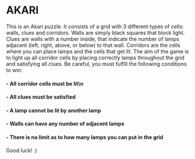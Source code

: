 # AKARI

This is an Akari puzzle. It consists of a grid with 3 different types of cells: walls, clues and corridors. Walls are simply black squares that block light. Clues are walls with a number inside, that indicate the number of lamps adjacent (left, right, above, or below) to that wall. Corridors are the cells where you can place lamps and the cells that get lit. The aim of the game is to light up all corridor cells by placing correctly lamps throughout the grid and satisfying all clues. Be careful, you must fulfill the following conditions to win:

####     - All corridor cells must be lit\n
####      - All clues must be satisfied
####      - A lamp cannot be lit by another lamp
####      - Walls can have any number of adjacent lamps
####      - There is no limit as to how many lamps you can put in the grid

Good luck! :)

